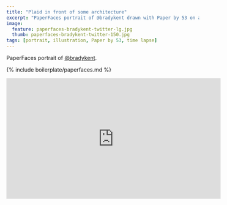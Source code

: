 ```yaml
---
title: "Plaid in front of some architecture"
excerpt: "PaperFaces portrait of @bradykent drawn with Paper by 53 on an iPad."
image: 
  feature: paperfaces-bradykent-twitter-lg.jpg
  thumb: paperfaces-bradykent-twitter-150.jpg
tags: [portrait, illustration, Paper by 53, time lapse]
---
```


PaperFaces portrait of [@bradykent](http://twitter.com/bradykent).

{% include boilerplate/paperfaces.md %}

<iframe width="560" height="315" src="https://www.youtube.com/embed/M5Ya9B-a0Mk" frameborder="0"> </iframe>
